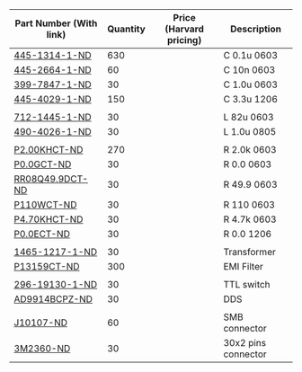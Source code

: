 |Part Number (With link)|Quantity|Price (Harvard pricing)|Description|
|-----------------------|--------|-----------------------|-----------|
|[445-1314-1-ND](http://www.digikey.com/product-detail/en/C1608X7R1H104K080AA/445-1314-1-ND/567687)|630||C 0.1u 0603|
|[445-2664-1-ND](http://www.digikey.com/product-detail/en/C1608C0G1E103J080AA/445-2664-1-ND/970489)|60||C 10n 0603|
|[399-7847-1-ND](http://www.digikey.com/product-detail/en/C0603C105K4RACTU/399-7847-1-ND/3471570)|30||C 1.0u 0603|
|[445-4029-1-ND](http://www.digikey.com/product-detail/en/C3216X7R1E335K160AC/445-4029-1-ND/1965675)|150||C 3.3u 1206|
|||||
|[712-1445-1-ND](http://www.digikey.com/product-detail/en/L-14C82NJV4T/712-1445-1-ND/1914895)|30||L 82u 0603|
|[490-4026-1-ND](http://www.digikey.com/product-detail/en/LQM21FN1R0N00D/490-4026-1-ND/1016286)|30||L 1.0u 0805|
|||||
|[P2.00KHCT-ND](http://www.digikey.com/product-detail/en/ERJ-3EKF2001V/P2.00KHCT-ND/198219)|270||R 2.0k 0603|
|[P0.0GCT-ND](http://www.digikey.com/product-detail/en/ERJ-3GEY0R00V/P0.0GCT-ND/134711)|30||R 0.0 0603|
|[RR08Q49.9DCT-ND](http://www.digikey.com/product-detail/en/RR0816Q-49R9-D-68R/RR08Q49.9DCT-ND/567273)|30||R 49.9 0603|
|[P110WCT-ND](http://www.digikey.com/product-detail/en/ERJ-12ZYJ111U/P110WCT-ND/249688)|30||R 110 0603|
|[P4.70KHCT-ND](http://www.digikey.com/product-detail/en/ERJ-3EKF4701V/P4.70KHCT-ND/1746782)|30||R 4.7k 0603|
|[P0.0ECT-ND](http://www.digikey.com/product-detail/en/ERJ-8GEY0R00V/P0.0ECT-ND/203245)|30||R 0.0 1206|
|||||
|[1465-1217-1-ND](http://www.digikey.com/product-detail/en/ETC1-1-13TR/1465-1217-1-ND/4429914)|30||Transformer|
|[P13159CT-ND](http://www.digikey.com/product-detail/en/ELK-E333FA/P13159CT-ND/816378)|300||EMI Filter|
|||||
|[296-19130-1-ND](http://www.digikey.com/product-detail/en/SN74CB3Q3245PWR/296-19130-1-ND/864361)|30||TTL switch|
|[AD9914BCPZ-ND](http://www.digikey.com/product-detail/en/AD9914BCPZ/AD9914BCPZ-ND/3602815)|30||DDS|
|||||
|[J10107-ND](http://www.digikey.com/product-detail/en/131-3701-801/J10107-ND/431916)|60||SMB connector|
|[3M2360-ND](http://www.digikey.com/product-detail/en/151260-7422-RB/3M2360-ND/1093533)|30||30x2 pins connector|
